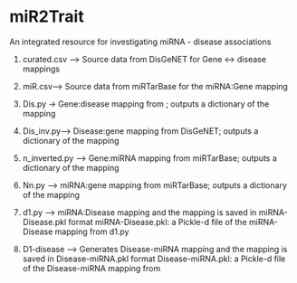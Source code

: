# miR2Trait
An integrated resource for investigating miRNA - disease associations

1) curated.csv --> Source data from DisGeNET for Gene <-> disease mappings

6) miR.csv--> Source data from miRTarBase for the miRNA:Gene mapping

4) Dis.py -> Gene:disease mapping from ; outputs a dictionary of the mapping

5) Dis_inv.py--> Disease:gene mapping from DisGeNET; outputs a dictionary of the mapping

7) n_inverted.py --> Gene:miRNA mapping from miRTarBase; outputs a dictionary of the mapping

8) Nn.py --> miRNA:gene mapping from miRTarBase; outputs a dictionary of the mapping

2) d1.py --> miRNA:Disease mapping and the mapping is saved in miRNA-Disease.pkl format
miRNA-Disease.pkl: a Pickle-d file of the miRNA-Disease mapping from d1.py

3) D1-disease --> Generates Disease-miRNA mapping and the mapping is saved in Disease-miRNA.pkl format
Disease-miRNA.pkl: a Pickle-d file of the Disease-miRNA mapping from 
